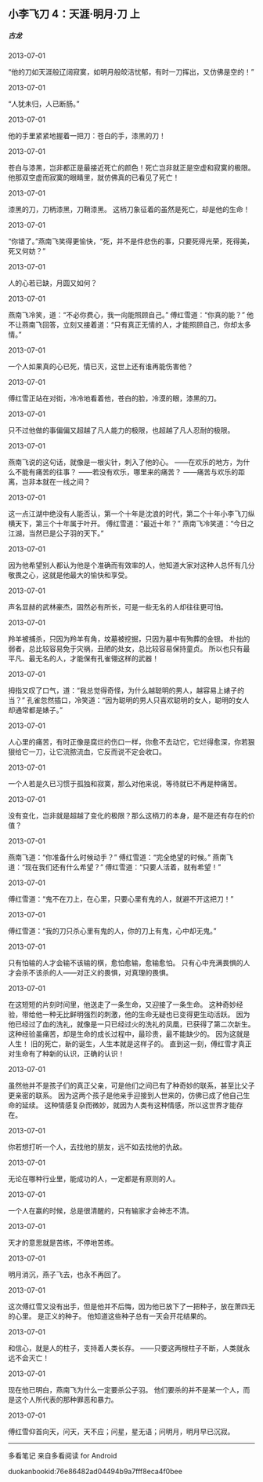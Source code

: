 ## 小李飞刀 4：天涯·明月·刀 上

##### 古龙

  

2013-07-01

“他的刀如天涯般辽阔寂寞，如明月般皎洁忧郁，有时一刀挥出，又仿佛是空的！”

  

2013-07-01

“人犹未归，人已断肠。”

  

2013-07-01

他的手里紧紧地握着一把刀：苍白的手，漆黑的刀！

  

2013-07-01

苍白与漆黑，岂非都正是最接近死亡的颜色！死亡岂非就正是空虚和寂寞的极限。 他那双空虚而寂寞的眼睛里，就仿佛真的已看见了死亡！

  

2013-07-01

漆黑的刀，刀柄漆黑，刀鞘漆黑。 这柄刀象征着的虽然是死亡，却是他的生命！

  

2013-07-01

“你错了。”燕南飞笑得更愉快，“死，并不是件悲伤的事，只要死得光荣，死得美，死又何妨？”

  

2013-07-01

人的心若已缺，月圆又如何？

  

2013-07-01

燕南飞冷笑，道：“不必你费心，我一向能照顾自己。” 傅红雪道：“你真的能？”
他不让燕南飞回答，立刻又接着道：“只有真正无情的人，才能照顾自己，你却太多情。”

  

2013-07-01

一个人如果真的心已死，情已灭，这世上还有谁再能伤害他？

  

2013-07-01

傅红雪正站在对街，冷冷地看着他，苍白的脸，冷漠的眼，漆黑的刀。

  

2013-07-01

只不过他做的事偏偏又超越了凡人能力的极限，也超越了凡人忍耐的极限。

  

2013-07-01

燕南飞说的这句话，就像是一根尖针，刺入了他的心。 ——在欢乐的地方，为什么不能有痛苦的往事？ ——若没有欢乐，哪里来的痛苦？
——痛苦与欢乐的距离，岂非本就在一线之间？

  

2013-07-01

这一点江湖中绝没有人能否认，第一个十年是沈浪的时代，第二个十年小李飞刀纵横天下，第三个十年属于叶开。 傅红雪道：“最近十年？”
燕南飞冷笑道：“今日之江湖，当然已是公子羽的天下。”

  

2013-07-01

因为他希望别人都认为他是个准确而有效率的人，他知道大家对这种人总怀有几分敬畏之心，这就是他最大的愉快和享受。

  

2013-07-01

声名显赫的武林豪杰，固然必有所长，可是一些无名的人却往往更可怕。

  

2013-07-01

羚羊被捕杀，只因为羚羊有角，坟墓被挖掘，只因为墓中有殉葬的金银。 朴拙的弱者，总比较容易免于灾祸，丑陋的处女，总比较容易保持童贞。
所以也只有最平凡、最无名的人，才能保有孔雀翎这样的武器！

  

2013-07-01

拇指又叹了口气，道：“我总觉得奇怪，为什么越聪明的男人，越容易上婊子的当？”
孔雀忽然插口，冷笑道：“因为聪明的男人只喜欢聪明的女人，聪明的女人却通常都是婊子。”

  

2013-07-01

人心里的痛苦，有时正像是腐烂的伤口一样，你愈不去动它，它烂得愈深，你若狠狠给它一刀，让它流脓流血，它反而说不定会收口。

  

2013-07-01

一个人若是久已习惯于孤独和寂寞，那么对他来说，等待就已不再是种痛苦。

  

2013-07-01

没有变化，岂非就是超越了变化的极限？那么这柄刀的本身，是不是还有存在的价值？

  

2013-07-01

燕南飞道：“你准备什么时候动手？” 傅红雪道：“完全绝望的时候。” 燕南飞道：“现在我们还有什么希望？” 傅红雪道：“只要人活着，就有希望！”

  

2013-07-01

傅红雪道：“鬼不在刀上，在心里，只要心里有鬼的人，就避不开这把刀！”

  

2013-07-01

傅红雪道：“我的刀只杀心里有鬼的人，你的刀上有鬼，心中却无鬼。”

  

2013-07-01

只有怕输的人才会输不该输的棋，愈怕愈输，愈输愈怕。 只有心中充满畏惧的人才会杀不该杀的人——对正义的畏惧，对真理的畏惧。

  

2013-07-01

在这短短的片刻时间里，他送走了一条生命，又迎接了一条生命。 这种奇妙经验，带给他一种无比鲜明强烈的刺激，他的生命无疑也已变得更生动活跃。
因为他已经过了血的洗礼，就像是一只已经过火的洗礼的凤凰，已获得了第二次新生。 这种经验虽痛苦，却是生命的成长过程中，最珍贵，最不能缺少的。 因为这就是人生！
旧的死亡，新的诞生，人生本就是这样子的。 直到这一刻，傅红雪才真正对生命有了种新的认识，正确的认识！

  

2013-07-01

虽然他并不是孩子们的真正父亲，可是他们之间已有了种奇妙的联系，甚至比父子更亲密的联系。 因为这两个孩子是他亲手迎接到人世来的，仿佛已成了他自己生命的延续。
这种情感复杂而微妙，就因为人类有这种情感，所以这世界才能存在。

  

2013-07-01

你若想打听一个人，去找他的朋友，远不如去找他的仇敌。

  

2013-07-01

无论在哪种行业里，能成功的人，一定都是有原则的人。

  

2013-07-01

一个人在赢的时候，总是很清醒的，只有输家才会神志不清。

  

2013-07-01

天才的意思就是苦练，不停地苦练。

  

2013-07-01

明月消沉，燕子飞去，也永不再回了。

  

2013-07-01

这次傅红雪又没有出手，但是他并不后悔，因为他已放下了一把种子，放在萧四无的心里。 是正义的种子。 他知道这些种子总有一天会开花结果的。

  

2013-07-01

和信心，就是人的柱子，支持着人类长存。 ——只要这两根柱子不断，人类就永远不会灭亡！

  

2013-07-01

现在他已明白，燕南飞为什么一定要杀公子羽。 他们要杀的并不是某一个人，而是这个人所代表的那种罪恶和暴力。

  

2013-07-01

傅红雪仰首向天，问天，天不应；问星，星无语；问明月，明月早已沉寂。

* * *

多看笔记 来自多看阅读 for Android

duokanbookid:76e86482ad04494b9a7fff8eca4f0bee

